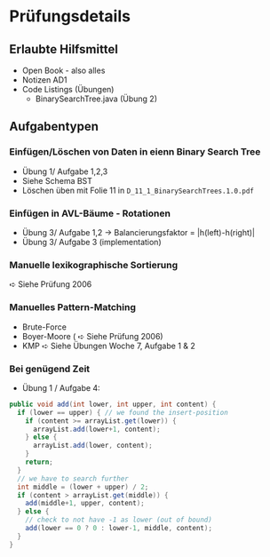 # Prüfungsdetails

## Erlaubte Hilfsmittel

* Open Book - also alles
* Notizen AD1
* Code Listings (Übungen)
    * BinarySearchTree.java (Übung 2)

## Aufgabentypen

### Einfügen/Löschen von Daten in eienn Binary Search Tree

* Übung 1/ Aufgabe 1,2,3
* Siehe Schema BST
* Löschen üben mit Folie 11 in `D_11_1_BinarySearchTrees.1.0.pdf`

### Einfügen in AVL-Bäume - Rotationen

* Übung 3/ Aufgabe 1,2
    -> Balancierungsfaktor = |h(left)-h(right)|
* Übung 3/ Aufgabe 3 (implementation)

### Manuelle lexikographische Sortierung

➪ Siehe Prüfung 2006

### Manuelles Pattern-Matching
* Brute-Force
* Boyer-Moore ( ➪ Siehe Prüfung 2006)
* KMP
➪ Siehe Übungen Woche 7, Aufgabe 1 & 2


### Bei genügend Zeit

* Übung 1 / Aufgabe 4:

```java
public void add(int lower, int upper, int content) {
  if (lower == upper) { // we found the insert-position
    if (content >= arrayList.get(lower)) {
      arrayList.add(lower+1, content);
    } else {
      arrayList.add(lower, content);
    }
    return;
  }
  // we have to search further
  int middle = (lower + upper) / 2;
  if (content > arrayList.get(middle)) {
    add(middle+1, upper, content);
  } else {
    // check to not have -1 as lower (out of bound)
    add(lower == 0 ? 0 : lower-1, middle, content);
  }
}
```
